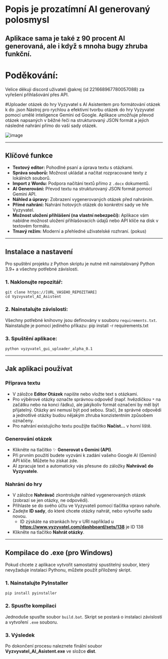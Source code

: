 # Popis je prozatímní AI generovaný polosmysl 
## Aplikace sama je také z 90 procent AI generovaná, ale i když s mnoha bugy zhruba funkční. 

# Poděkování:
Velice děkuji discord uživateli @akrej (id 221668967780057088) za vyřešení přihlašování přes API. 

#Uploader otázek do hry Vyzyvatel s AI Asistentem pro formátování otázek k do .json 
Nástroj pro rychlou a efektivní tvorbu otázek do hry Vyzyvatel pomocí umělé inteligence Gemini od Google. Aplikace umožňuje převod otázek napsaných v běžné řeči na strukturovaný JSON formát a jejich následné nahrání přímo do vaší sady otázek.

![image](https://github.com/user-attachments/assets/a13de119-8b3e-4ae0-979d-06042cbc0aa7)

---

## Klíčové funkce

- **Textový editor:** Pohodlné psaní a úprava textu s otázkami.
- **Správa souborů:** Možnost ukládat a načítat rozpracované texty z lokálních souborů.
- **Import z Wordu:** Podpora načítání textů přímo z `.docx` dokumentů.
- **AI Generování:** Převod textu na strukturovaný JSON formát pomocí Gemini API.
- **Náhled a úpravy:** Zobrazení vygenerovaných otázek před nahráním.
- **Přímé nahrání:** Nahrání hotových otázek do konkrétní sady ve hře Vyzyvatel.
- **Možnost uložení přihlášení (na vlastní nebezpečí):** Aplikace vám nabídne možnost uložení přihlašovacích údajů nebo API klíče na disk v textovém formátu.
- **Tmavý režim:** Moderní a přehledné uživatelské rozhraní. (pokus)

---

## Instalace a nastavení

Pro spuštění projektu z Python skriptu je nutné mít nainstalovaný Python 3.9+ a všechny potřebné závislosti.

### 1. Naklonujte repozitář:
    git clone https://[URL_VASEHO_REPOZITARE]
    cd Vyzvyvatel_AI_Asistent

### 2. Nainstalujte závislosti:
Všechny potřebné knihovny jsou definovány v souboru `requirements.txt`. Nainstalujte je pomocí jediného příkazu:
    pip install -r requirements.txt

### 3. Spuštění aplikace:
    python vyzyvatel_gui_uploader_alpha_0.1

---

## Jak aplikaci používat

### Příprava textu
- V záložce **Editor Otázek** napište nebo vložte text s otázkami.  
- Pro výběrové otázky označte správnou odpověď (např. hvězdičkou `*` na začátku nebo na konci řádku), ale jakýkoliv formát označení by měl být přijatelný. Otázky ani nemusí být pod sebou. Stačí, že správné odpovědi a jednotlivé otázky budou nějakým zhruba konzistentním způsobem označeny.  
- Pro nahrání existujícího textu použijte tlačítko **Načíst...** v horní liště.  

### Generování otázek
- Klikněte na tlačítko ✨ **Generovat s Gemini (API)**.  
- Při prvním použití budete vyzváni k zadání vašeho Google AI (Gemini) API klíče. Můžete ho získat zde.  
- AI zpracuje text a automaticky vás přesune do záložky **Nahrávač do Vyzyvatele**.  

### Nahrání do hry
- V záložce **Nahrávač** zkontrolujte náhled vygenerovaných otázek (zobrazí se jen otázky, ne odpovědi).  
- Přihlaste se do svého účtu ve Vyzyvateli pomocí tlačítka vpravo nahoře.  
- Zadejte **ID sady**, do které chcete otázky nahrát, nebo vytvořte sadu novou.
    - ID zýskáte na strankách hry v URl například u **https://www.vyzyvatel.com/dashboard/sets/138** je ID 138   
- Klikněte na tlačítko **Nahrát otázky**.  

---

## Kompilace do .exe (pro Windows)

Pokud chcete z aplikace vytvořit samostatný spustitelný soubor, který nevyžaduje instalaci Pythonu, můžete použít přiložený skript.

### 1. Nainstalujte PyInstaller
    pip install pyinstaller

### 2. Spusťte kompilaci
Jednoduše spusťte soubor `build.bat`. Skript se postará o instalaci závislostí a vytvoření `.exe` souboru.

### 3. Výsledek
Po dokončení procesu naleznete finální soubor **Vyzvyvatel_AI_Asistent.exe** ve složce **dist**.
